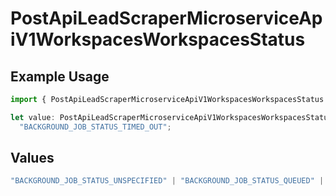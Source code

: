 # PostApiLeadScraperMicroserviceApiV1WorkspacesWorkspacesStatus

## Example Usage

```typescript
import { PostApiLeadScraperMicroserviceApiV1WorkspacesWorkspacesStatus } from "oppulence-backend-sdk/models/operations";

let value: PostApiLeadScraperMicroserviceApiV1WorkspacesWorkspacesStatus =
  "BACKGROUND_JOB_STATUS_TIMED_OUT";
```

## Values

```typescript
"BACKGROUND_JOB_STATUS_UNSPECIFIED" | "BACKGROUND_JOB_STATUS_QUEUED" | "BACKGROUND_JOB_STATUS_IN_PROGRESS" | "BACKGROUND_JOB_STATUS_COMPLETED" | "BACKGROUND_JOB_STATUS_FAILED" | "BACKGROUND_JOB_STATUS_CANCELLED" | "BACKGROUND_JOB_STATUS_TIMED_OUT"
```